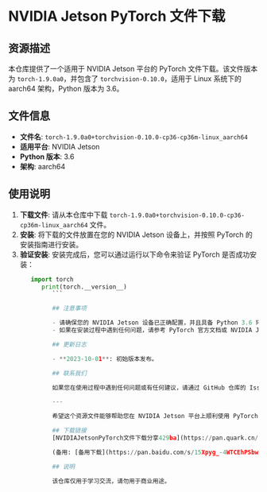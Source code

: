 # NVIDIA Jetson PyTorch 文件下载

## 资源描述

本仓库提供了一个适用于 NVIDIA Jetson 平台的 PyTorch 文件下载。该文件版本为 `torch-1.9.0a0`，并包含了 `torchvision-0.10.0`，适用于 Linux 系统下的 aarch64 架构，Python 版本为 3.6。

## 文件信息

- **文件名**: `torch-1.9.0a0+torchvision-0.10.0-cp36-cp36m-linux_aarch64`
- **适用平台**: NVIDIA Jetson
- **Python 版本**: 3.6
- **架构**: aarch64

## 使用说明

1. **下载文件**: 请从本仓库中下载 `torch-1.9.0a0+torchvision-0.10.0-cp36-cp36m-linux_aarch64` 文件。
2. **安装**: 将下载的文件放置在您的 NVIDIA Jetson 设备上，并按照 PyTorch 的安装指南进行安装。
3. **验证安装**: 安装完成后，您可以通过运行以下命令来验证 PyTorch 是否成功安装：
   ```python
      import torch
         print(torch.__version__)
            ```

            ## 注意事项

            - 请确保您的 NVIDIA Jetson 设备已正确配置，并且具备 Python 3.6 环境。
            - 如果在安装过程中遇到任何问题，请参考 PyTorch 官方文档或 NVIDIA Jetson 社区的支持资源。

            ## 更新日志

            - **2023-10-01**: 初始版本发布。

            ## 联系我们

            如果您在使用过程中遇到任何问题或有任何建议，请通过 GitHub 仓库的 Issues 页面联系我们。

            ---

            希望这个资源文件能够帮助您在 NVIDIA Jetson 平台上顺利使用 PyTorch！

            ## 下载链接
            [NVIDIAJetsonPyTorch文件下载分享429ba](https://pan.quark.cn/s/0aeee7ccd913) 

            (备用: [备用下载](https://pan.baidu.com/s/15Xpyg_-4WTCEhPSbwX-Pdg?pwd=1234))

            ## 说明

            该仓库仅用于学习交流，请勿用于商业用途。
